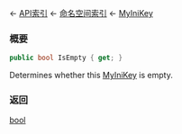 ← [API索引](Api-Index) ← [命名空间索引](Namespace-Index) ← [MyIniKey](VRage.Game.ModAPI.Ingame.Utilities.MyIniKey)

### 概要

```csharp
public bool IsEmpty { get; }
```

Determines whether this [MyIniKey](VRage.Game.ModAPI.Ingame.Utilities.MyIniKey) is empty.

### 返回

[bool](https://docs.microsoft.com/en-us/dotnet/api/System.Boolean?view=netframework-4.6)

